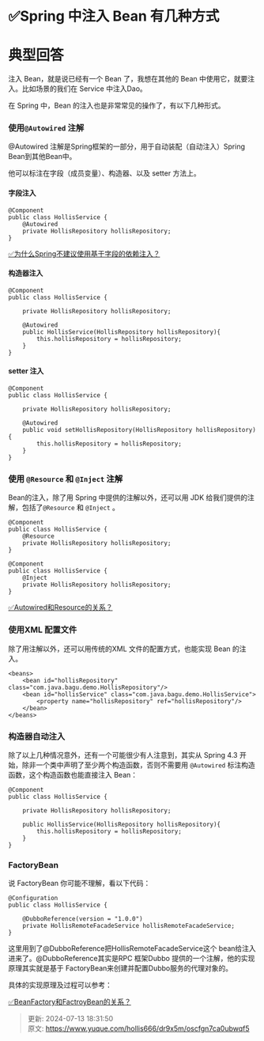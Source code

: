 # ✅Spring 中注入 Bean 有几种方式

# 典型回答


注入 Bean，就是说已经有一个 Bean 了，我想在其他的 Bean 中使用它，就要注入。比如场景的我们在 Service 中注入Dao。



在 Spring 中，Bean 的注入也是非常常见的操作了，有以下几种形式。



### 使用`@Autowired` 注解


@Autowired 注解是Spring框架的一部分，用于自动装配（自动注入）Spring Bean到其他Bean中。



他可以标注在字段（成员变量）、构造器、以及 setter 方法上。



#### 字段注入


```plain
@Component
public class HollisService {
    @Autowired
    private HollisRepository hollisRepository;
}

```



[✅为什么Spring不建议使用基于字段的依赖注入？](https://www.yuque.com/hollis666/dr9x5m/lbst9ffoy74od6kr)

#### 构造器注入


```plain
@Component
public class HollisService {

    private HollisRepository hollisRepository;
    
    @Autowired
    public HollisService(HollisRepository hollisRepository){
        this.hollisRepository = hollisRepository;
    }
}

```



#### setter 注入


```plain
@Component
public class HollisService {

    private HollisRepository hollisRepository;
    
    @Autowired
    public void setHollisRepository(HollisRepository hollisRepository){
        this.hollisRepository = hollisRepository;
    }
}

```



### <font style="color:rgb(13, 13, 13);">使用 </font>`@Resource`<font style="color:rgb(13, 13, 13);"> 和 </font>`@Inject`<font style="color:rgb(13, 13, 13);"> 注解</font>


Bean的注入，除了用 Spring 中提供的注解以外，还可以用 JDK 给我们提供的注解，包括了`@Resource`<font style="color:rgb(13, 13, 13);"> 和 </font>`@Inject`<font style="color:rgb(13, 13, 13);"> 。</font>

<font style="color:rgb(13, 13, 13);"></font>

```plain
@Component
public class HollisService {
    @Resource
    private HollisRepository hollisRepository;
}

@Component
public class HollisService {
    @Inject
    private HollisRepository hollisRepository;
}
```

<font style="color:rgb(13, 13, 13);"></font>

[✅Autowired和Resource的关系？](https://www.yuque.com/hollis666/dr9x5m/gai6a9)



### 使用XML 配置文件


除了用注解以外，还可以用传统的XML 文件的配置方式，也能实现 Bean 的注入。



```plain
<beans>
    <bean id="hollisRepository" class="com.java.bagu.demo.HollisRepository"/>
    <bean id="hollisService" class="com.java.bagu.demo.HollisService">
        <property name="hollisRepository" ref="hollisRepository"/>
    </bean>
</beans>

```





### 构造器自动注入


除了以上几种情况意外，还有一个可能很少有人注意到，其实从 Spring 4.3 开始，除非一个类中声明了至少两个构造函数，否则不需要用 `@Autowired` 标注构造函数，这个构造函数也能直接注入 Bean：





```plain
@Component
public class HollisService {

    private HollisRepository hollisRepository;
    
    public HollisService(HollisRepository hollisRepository){
        this.hollisRepository = hollisRepository;
    }
}

```





### FactoryBean


说 FactoryBean 你可能不理解，看以下代码：



```plain
@Configuration
public class HollisService {

    @DubboReference(version = "1.0.0")
    private HollisRemoteFacadeService hollisRemoteFacadeService;
}
```



这里用到了@DubboReference把HollisRemoteFacadeService这个 bean给注入进来了。@DubboReference其实是RPC 框架Dubbo 提供的一个注解，他的实现原理其实就是基于 FactoryBean来创建并配置Dubbo服务的代理对象的。



具体的实现原理及过程可以参考：



[✅BeanFactory和FactroyBean的关系？](https://www.yuque.com/hollis666/dr9x5m/cnhqfg)



> 更新: 2024-07-13 18:31:50  
> 原文: <https://www.yuque.com/hollis666/dr9x5m/oscfgn7ca0ubwqf5>